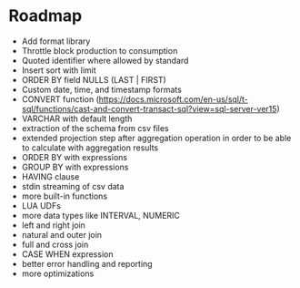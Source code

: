 
# Roadmap

* Add format library
* Throttle block production to consumption
* Quoted identifier where allowed by standard
* Insert sort with limit
* ORDER BY field NULLS (LAST | FIRST) 
* Custom date, time, and timestamp formats
* CONVERT function (https://docs.microsoft.com/en-us/sql/t-sql/functions/cast-and-convert-transact-sql?view=sql-server-ver15)
* VARCHAR with default length
* extraction of the schema from csv files
* extended projection step after aggregation operation in order to be able to calculate with aggregation results
* ORDER BY with expressions
* GROUP BY with expressions
* HAVING clause
* stdin streaming of csv data
* more built-in functions
* LUA UDFs
* more data types like INTERVAL, NUMERIC
* left and right join
* natural and outer join
* full and cross join
* CASE WHEN expression
* better error handling and reporting
* more optimizations
